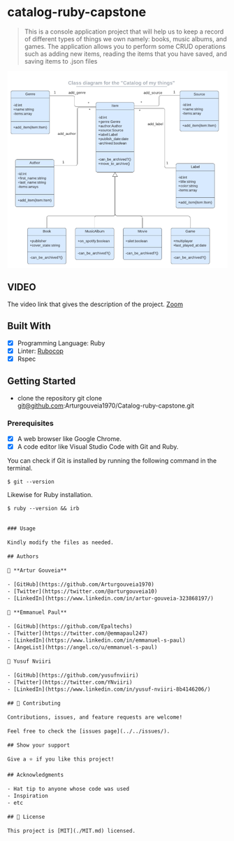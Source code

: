# catalog-ruby-capstone
> This is a console application project that will help us to keep a record of different types of things we own namely: books, music albums, and games. The application allows you to perform some CRUD operations such as adding new items, reading the items that you have saved, and saving items to .json files

![screenshot](./screenshot.png)
## VIDEO
The video link that gives the description of the project.
[Zoom](https://drive.google.com/file/d/1J05jBp2c400_pJANqGQQc9J5UrKtnrZn/view?usp=sharing)

## Built With

- [x] Programming Language: Ruby
- [x] Linter: [Rubocop](https://rubocop.org/)
- [x] Rspec

## Getting Started

- clone the repository git clone git@github.com:Arturgouveia1970/Catalog-ruby-capstone.git

### Prerequisites

- [x] A web browser like Google Chrome.
- [x] A code editor like Visual Studio Code with Git and Ruby.

You can check if Git is installed by running the following command in the terminal.
```
$ git --version
```

Likewise for Ruby installation.
```
$ ruby --version && irb
```

```

### Usage

Kindly modify the files as needed.

## Authors

👤 **Artur Gouveia**

- [GitHub](https://github.com/Arturgouveia1970)
- [Twitter](https://twitter.com/@arturgouveia10)
- [LinkedIn](https://www.linkedin.com/in/artur-gouveia-323868197/)

👤 **Emmanuel Paul**

- [GitHub](https://github.com/Epaltechs)
- [Twitter](https://twitter.com/@emmapaul247)
- [LinkedIn](https://www.linkedin.com/in/emmanuel-s-paul)
- [AngeList](https://angel.co/u/emmanuel-s-paul)

👤 Yusuf Nviiri

- [GitHub](https://github.com/yusufnviiri)
- [Twitter](https://twitter.com/YNviiri)
- [LinkedIn](https://www.linkedin.com/in/yusuf-nviiri-8b4146206/)

## 🤝 Contributing

Contributions, issues, and feature requests are welcome!

Feel free to check the [issues page](../../issues/).

## Show your support

Give a ⭐️ if you like this project!

## Acknowledgments

- Hat tip to anyone whose code was used
- Inspiration
- etc

## 📝 License

This project is [MIT](./MIT.md) licensed.

